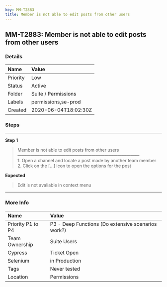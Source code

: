 ```yaml
---
key: MM-T2883
title: Member is not able to edit posts from other users
---
```


## MM-T2883: Member is not able to edit posts from other users

### Details

| Name     | Value                |
| :------- | :------------------- |
| Priority | Low                  |
| Status   | Active               |
| Folder   | Suite / Permissions  |
| Labels   | permissions,se-prod  |
| Created  | 2020-06-04T18:02:30Z |

### Steps

<hr/>

**Step 1**

> <article>Member is not able to edit posts from other users<br />&mdash;&mdash;&mdash;&mdash;&mdash;&mdash;&mdash;&mdash;&mdash;&mdash;&mdash;&mdash;&mdash;&mdash;&mdash;&mdash;&mdash;&mdash;&mdash;&mdash;&mdash;&mdash;&mdash;&mdash;&mdash;&mdash;&mdash;&mdash;<br />1. Open a channel and locate a post made by another team member<br />2. Click on the [...] icon to open the options for the post</article>

**Expected**

> <article>Edit is not avaliable in context menu</article>

<hr/>

### More Info

| Name              | Value                                              |
| :---------------- | :------------------------------------------------- |
| Priority P1 to P4 | P3 - Deep Functions (Do extensive scenarios work?) |
| Team Ownership    | Suite Users                                        |
| Cypress           | Ticket Open                                        |
| Selenium          | in Production                                      |
| Tags              | Never tested                                       |
| Location          | Permissions                                        |
